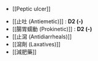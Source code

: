 -  [[Peptic ulcer]]
+ [[止吐 (Antiemetic)]] : **D2 (-)**
+ [[腸胃蠕動 (Prokinetic)]] : **D2 (-)** 
+ [[止瀉 (Antidiarrheals)]]
+ [[瀉劑 (Laxatives)]]
+ [[減肥藥]]